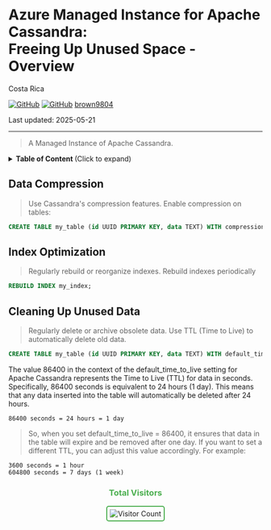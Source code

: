 # Azure Managed Instance for Apache Cassandra: <br/> Freeing Up Unused Space - Overview 

Costa Rica

[![GitHub](https://badgen.net/badge/icon/github?icon=github&label)](https://github.com) 
[![GitHub](https://img.shields.io/badge/--181717?logo=github&logoColor=ffffff)](https://github.com/)
[brown9804](https://github.com/brown9804)

Last updated: 2025-05-21

----------

> A Managed Instance of Apache Cassandra.

<details>
<summary><b>Table of Content </b> (Click to expand)</summary>

- [Data Compression](#data-compression)
- [Index Optimization](#index-optimization)
- [Cleaning Up Unused Data](#cleaning-up-unused-data)

</details>

## Data Compression

> Use Cassandra's compression features. Enable compression on tables:

```sql
CREATE TABLE my_table (id UUID PRIMARY KEY, data TEXT) WITH compression = {'class': 'LZ4Compressor'};
```

## Index Optimization

> Regularly rebuild or reorganize indexes. Rebuild indexes periodically

```sql
REBUILD INDEX my_index;
```

## Cleaning Up Unused Data

> Regularly delete or archive obsolete data. Use TTL (Time to Live) to automatically delete old data.

```sql
CREATE TABLE my_table (id UUID PRIMARY KEY, data TEXT) WITH default_time_to_live = 86400;
```

The value 86400 in the context of the default_time_to_live setting for Apache Cassandra represents the Time to Live (TTL) for data in seconds. Specifically, 86400 seconds is equivalent to 24 hours (1 day). This means that any data inserted into the table will automatically be deleted after 24 hours.

```
86400 seconds = 24 hours = 1 day
```

> So, when you set default_time_to_live = 86400, it ensures that data in the table will expire and be removed after one day. If you want to set a different TTL, you can adjust this value accordingly. For example:

```
3600 seconds = 1 hour
604800 seconds = 7 days (1 week)
```

<div align="center">
  <h3 style="color: #4CAF50;">Total Visitors</h3>
  <img src="https://profile-counter.glitch.me/brown9804/count.svg" alt="Visitor Count" style="border: 2px solid #4CAF50; border-radius: 5px; padding: 5px;"/>
</div>
